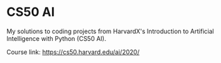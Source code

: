 # CS50 AI
My solutions to coding projects from HarvardX's Introduction to Artificial Intelligence with Python (CS50 AI).

Course link: https://cs50.harvard.edu/ai/2020/ 
